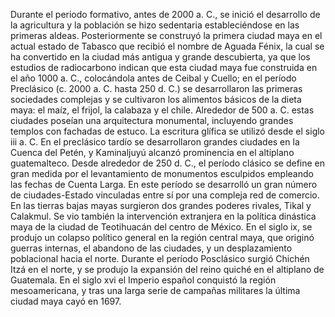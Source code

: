 Durante el periodo formativo, antes de 2000 a. C., se inició el
desarrollo de la agricultura y la población se hizo sedentaria
estableciéndose en las primeras aldeas. Posteriormente se construyó la
primera ciudad maya en el actual estado de Tabasco que recibió el
nombre de Aguada Fénix, la cual se ha convertido en la ciudad más
antigua y grande descubierta, ya que los estudios de radiocarbono
indican que esta ciudad maya fue construida en el año 1000 a. C.,
colocándola antes de Ceibal y Cuello; en el período Preclásico (c. 2000
a. C. hasta 250 d. C.) se desarrollaron las primeras sociedades
complejas y se cultivaron los alimentos básicos de la dieta maya: el
maíz, el frijol, la calabaza y el chile. Alrededor de 500 a. C. estas
ciudades poseían una arquitectura monumental, incluyendo grandes
templos con fachadas de estuco. La escritura glífica se utilizó desde
el siglo iii a. C. En el preclásico tardío se desarrollaron grandes
ciudades en la Cuenca del Petén, y Kaminaljuyú alcanzó prominencia en
el altiplano guatemalteco. Desde alrededor de 250 d. C., el período
clásico se define en gran medida por el levantamiento de monumentos
esculpidos empleando las fechas de Cuenta Larga. En este período se
desarrolló un gran número de ciudades-Estado vinculadas entre sí por
una compleja red de comercio. En las tierras bajas mayas surgieron dos
grandes poderes rivales, Tikal y Calakmul. Se vio también la
intervención extranjera en la política dinástica maya de la ciudad de
Teotihuacán del centro de México. En el siglo ix, se produjo un colapso
político general en la región central maya, que originó guerras
internas, el abandono de las ciudades, y un desplazamiento poblacional
hacia el norte. Durante el período Posclásico surgió Chichén Itzá en el
norte, y se produjo la expansión del reino quiché en el altiplano de
Guatemala. En el siglo xvi el Imperio español conquistó la región
mesoamericana, y tras una larga serie de campañas militares la última
ciudad maya cayó en 1697.